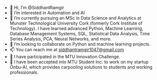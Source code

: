 - 👋 Hi, I’m @SiddhantRamgir
- 👀 I’m interested in Automation and AI
- 🌱 I’m currently pursuing an MSc in Data Science and Analytics at Munster Technological University Cork (formerly Cork Institute of Technology). I have learned advanced Python, Machine Learning, Database Management Systems, SQL, Statistical Data Analysis, Time Series Analysis, PCA, Neural Networks, and more.
- 💞️ I’m looking to collaborate on Python and machine learning projects.
- 📫 You can reach me at siddhantramgir1047@gmail.com
- 🚀 I have participated in the MTU Innovation Challenge.
- 🌟 I have been accepted into MTU Student Inc. to work on my startup Onbu-AI, which provides carpooling solutions to students and working professionals.

<!---
SiddhantRamgir/SiddhantRamgir is a ✨ special ✨ repository because its `README.md` (this file) appears on your GitHub profile.
You can click the Preview link to take a look at your changes.
--->
